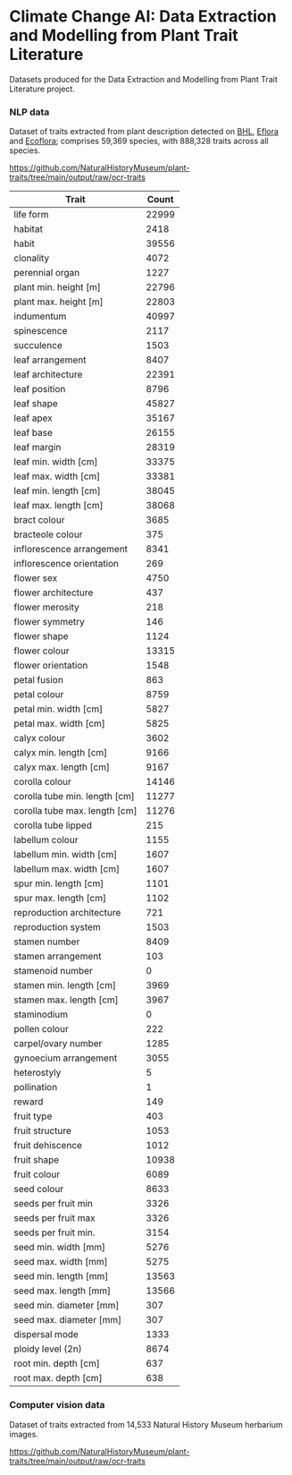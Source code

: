 # Climate Change AI: Data Extraction and Modelling from Plant Trait Literature

Datasets produced for the Data Extraction and Modelling from Plant Trait Literature project.


### NLP data 

Dataset of traits extracted from plant description detected on [BHL](https://www.biodiversitylibrary.org), [Eflora](http://www.efloras.org/flora_page.aspx?flora_id=1) and [Ecoflora](http://ecoflora.org.uk); comprises 59,369 species, with 888,328 traits across all species. 

https://github.com/NaturalHistoryMuseum/plant-traits/tree/main/output/raw/ocr-traits

| Trait                         | Count   |
|-------------------------------|---------|
| life form                     | 22999   |
| habitat                       | 2418    |
| habit                         | 39556   |
| clonality                     | 4072    |
| perennial organ               | 1227    |
| plant min. height [m]          | 22796   |
| plant max. height [m]          | 22803   |
| indumentum                    | 40997   |
| spinescence                   | 2117    |
| succulence                    | 1503    |
| leaf arrangement              | 8407    |
| leaf architecture             | 22391   |
| leaf position                 | 8796    |
| leaf shape                    | 45827   |
| leaf apex                     | 35167   |
| leaf base                     | 26155   |
| leaf margin                   | 28319   |
| leaf min. width [cm]          | 33375   |
| leaf max. width [cm]          | 33381   |
| leaf min. length [cm]         | 38045   |
| leaf max. length [cm]         | 38068   |
| bract colour                  | 3685    |
| bracteole colour              | 375     |
| inflorescence arrangement     | 8341    |
| inflorescence orientation     | 269     |
| flower sex                    | 4750    |
| flower architecture           | 437     |
| flower merosity               | 218     |
| flower symmetry               | 146     |
| flower shape                  | 1124    |
| flower colour                 | 13315   |
| flower orientation            | 1548    |
| petal fusion                  | 863     |
| petal colour                  | 8759    |
| petal min. width [cm]         | 5827    |
| petal max. width [cm]         | 5825    |
| calyx colour                  | 3602    |
| calyx min. length [cm]        | 9166    |
| calyx max. length [cm]        | 9167    |
| corolla colour                | 14146   |
| corolla tube min. length [cm] | 11277   |
| corolla tube max. length [cm] | 11276   |
| corolla tube lipped           | 215     |
| labellum colour               | 1155    |
| labellum min. width [cm]      | 1607    |
| labellum max. width [cm]      | 1607    |
| spur min. length [cm]         | 1101    |
| spur max. length [cm]         | 1102    |
| reproduction architecture     | 721     |
| reproduction system           | 1503    |
| stamen number                 | 8409    |
| stamen arrangement            | 103     |
| stamenoid number              | 0       |
| stamen min. length [cm]       | 3969    |
| stamen max. length [cm]       | 3967    |
| staminodium                   | 0       |
| pollen colour                 | 222     |
| carpel/ovary number           | 1285    |
| gynoecium arrangement         | 3055    |
| heterostyly                   | 5       |
| pollination                   | 1       |
| reward                        | 149     |
| fruit type                    | 403     |
| fruit structure               | 1053    |
| fruit dehiscence              | 1012    |
| fruit shape                   | 10938   |
| fruit colour                  | 6089    |
| seed colour                   | 8633    |
| seeds per fruit min           | 3326    |
| seeds per fruit max           | 3326    |
| seeds per fruit min.          | 3154    |
| seed min. width [mm]          | 5276    |
| seed max. width [mm]          | 5275    |
| seed min. length [mm]         | 13563   |
| seed max. length [mm]         | 13566   |
| seed min. diameter [mm]       | 307     |
| seed max. diameter [mm]       | 307     |
| dispersal mode                | 1333    |
| ploidy level (2n)             | 8674    |
| root min. depth [cm]          | 637     |
| root max. depth [cm]          | 638     |


### Computer vision data

Dataset of traits extracted from 14,533 Natural History Museum herbarium images. 

https://github.com/NaturalHistoryMuseum/plant-traits/tree/main/output/raw/ocr-traits
